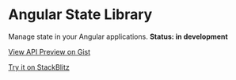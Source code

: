 # Angular State Library

Manage state in your Angular applications. **Status: in development**

[View API Preview on Gist](https://gist.github.com/mmuscat/856f3ed041ca0532ea19860c84bcaa4d)

[Try it on StackBlitz](https://stackblitz.com/edit/angular-state-library?file=src%2Fapp%2Fui-todos.component.ts)
